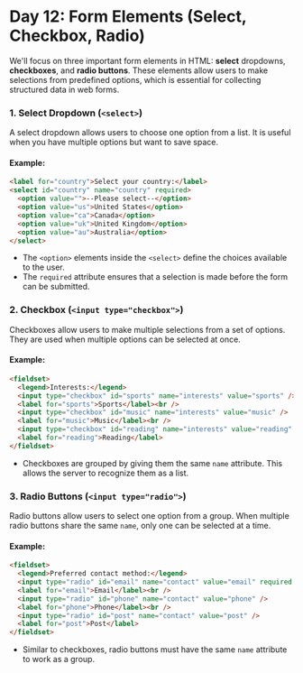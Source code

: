 # Day 12: Form Elements (Select, Checkbox, Radio)

We'll focus on three important form elements in HTML: **select** dropdowns, **checkboxes**, and **radio buttons**. These elements allow users to make selections from predefined options, which is essential for collecting structured data in web forms.

### 1. Select Dropdown (`<select>`)

A select dropdown allows users to choose one option from a list. It is useful when you have multiple options but want to save space.

#### Example:

```html
<label for="country">Select your country:</label>
<select id="country" name="country" required>
  <option value="">--Please select--</option>
  <option value="us">United States</option>
  <option value="ca">Canada</option>
  <option value="uk">United Kingdom</option>
  <option value="au">Australia</option>
</select>
```

- The `<option>` elements inside the `<select>` define the choices available to the user.
- The `required` attribute ensures that a selection is made before the form can be submitted.

### 2. Checkbox (`<input type="checkbox">`)

Checkboxes allow users to make multiple selections from a set of options. They are used when multiple options can be selected at once.

#### Example:

```html
<fieldset>
  <legend>Interests:</legend>
  <input type="checkbox" id="sports" name="interests" value="sports" />
  <label for="sports">Sports</label><br />
  <input type="checkbox" id="music" name="interests" value="music" />
  <label for="music">Music</label><br />
  <input type="checkbox" id="reading" name="interests" value="reading" />
  <label for="reading">Reading</label>
</fieldset>
```

- Checkboxes are grouped by giving them the same `name` attribute. This allows the server to recognize them as a list.

### 3. Radio Buttons (`<input type="radio">`)

Radio buttons allow users to select one option from a group. When multiple radio buttons share the same `name`, only one can be selected at a time.

#### Example:

```html
<fieldset>
  <legend>Preferred contact method:</legend>
  <input type="radio" id="email" name="contact" value="email" required />
  <label for="email">Email</label><br />
  <input type="radio" id="phone" name="contact" value="phone" />
  <label for="phone">Phone</label><br />
  <input type="radio" id="post" name="contact" value="post" />
  <label for="post">Post</label>
</fieldset>
```

- Similar to checkboxes, radio buttons must have the same `name` attribute to work as a group.
